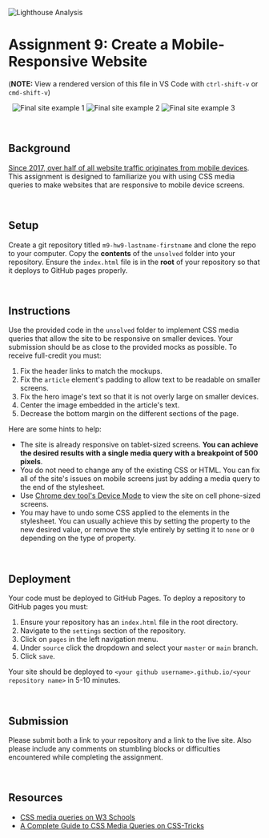 ![Lighthouse Analysis](Images/LighthouseAnalysis.jpg)

# Assignment 9: Create a Mobile-Responsive Website

(**NOTE:** View a rendered version of this file in VS Code with `ctrl-shift-v` or `cmd-shift-v`)

&nbsp;
![Final site example 1](iphone1.png)
![Final site example 2](iphone2.png)
![Final site example 3](iphone3.png)

&nbsp;
## Background

[Since 2017, over half of all website traffic originates from mobile devices](https://www.oberlo.com/statistics/mobile-internet-traffic). This assignment is designed to familiarize you with using CSS media queries to make websites that are responsive to mobile device screens. 

&nbsp;
## Setup

Create a git repository titled `m9-hw9-lastname-firstname` and clone the repo to your computer. Copy the **contents** of the `unsolved` folder into your repository. Ensure the `index.html` file is in the **root** of your repository so that it deploys to GitHub pages properly.

&nbsp;
## Instructions

Use the provided code in the `unsolved` folder to implement CSS media queries that allow the site to be responsive on smaller devices. Your submission should be as close to the provided mocks as possible. To receive full-credit you must:

1. Fix the header links to match the mockups.
1. Fix the `article` element's padding to allow text to be readable on smaller screens.
1. Fix the hero image's text so that it is not overly large on smaller devices.
1. Center the image embedded in the article's text.
1. Decrease the bottom margin on the different sections of the page.

Here are some hints to help:

* The site is already responsive on tablet-sized screens. **You can achieve the desired results with a single media query with a breakpoint of 500 pixels**.
* You do not need to change any of the existing CSS or HTML. You can fix all of the site's issues on mobile screens just by adding a media query to the end of the stylesheet.
* Use [Chrome dev tool's Device Mode](https://developer.chrome.com/docs/devtools/device-mode/) to view the site on cell phone-sized screens.
* You may have to undo some CSS applied to the elements in the stylesheet. You can usually achieve this by setting the property to the new desired value, or remove the style entirely by setting it to `none` or `0` depending on the type of property.

&nbsp;
## Deployment

Your code must be deployed to GitHub Pages. To deploy a repository to GitHub pages you must:

1. Ensure your repository has an `index.html` file in the root directory.
1. Navigate to the `settings` section of the repository.
1. Click on `pages` in the left navigation menu.
1. Under `source` click the dropdown and select your `master` or `main` branch.
1. Click `save`.

Your site should be deployed to `<your github username>.github.io/<your repository name>` in 5-10 minutes.

&nbsp;
## Submission

Please submit both a link to your repository and a link to the live site. Also please include any comments on stumbling blocks or difficulties encountered while completing the assignment.

&nbsp;
## Resources

* [CSS media queries on W3 Schools](https://www.w3schools.com/css/css3_mediaqueries.asp)
* [A Complete Guide to CSS Media Queries on CSS-Tricks](https://css-tricks.com/a-complete-guide-to-css-media-queries/)